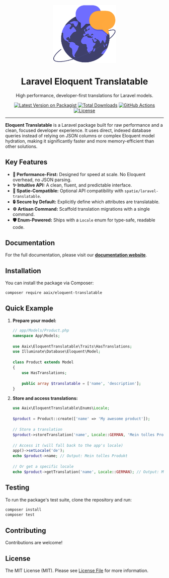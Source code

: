 <p align="center">
  <a href="https://github.com/jonaaix/eloquent-translatable">
    <img src="https://raw.githubusercontent.com/jonaaix/eloquent-translatable/main/docs/static/img/logo2.png" alt="Laravel Eloquent Translatable Logo" width="200">
  </a>
</p>

<h1 align="center">Laravel Eloquent Translatable</h1>

<p align="center">
High performance, developer-first translations for Laravel models.
</p>

<p align="center">
  <a href="https://packagist.org/packages/aaix/eloquent-translatable"><img src="https://img.shields.io/packagist/v/aaix/eloquent-translatable.svg?style=flat-square" alt="Latest Version on Packagist"></a>
  <a href="https://packagist.org/packages/aaix/eloquent-translatable"><img src="https://img.shields.io/packagist/dt/aaix/eloquent-translatable.svg?style=flat-square" alt="Total Downloads"></a>
  <a href="https://github.com/jonaaix/eloquent-translatable/actions/workflows/tests.yml"><img src="https://img.shields.io/github/actions/workflow/status/jonaaix/eloquent-translatable/tests.yml?branch=main&label=tests&style=flat-square" alt="GitHub Actions"></a>
  <a href="https://github.com/jonaaix/eloquent-translatable/blob/main/LICENSE.md"><img src="https://img.shields.io/packagist/l/aaix/eloquent-translatable.svg?style=flat-square" alt="License"></a>
</p>

---

**Eloquent Translatable** is a Laravel package built for raw performance and a clean, focused developer experience. It uses direct, indexed database queries instead of relying on JSON columns or complex Eloquent model hydration, making it significantly faster and more memory-efficient than other solutions.

## Key Features

- **🚀 Performance-First:** Designed for speed at scale. No Eloquent overhead, no JSON parsing.
- **✨ Intuitive API:** A clean, fluent, and predictable interface.
- **🤝 Spatie-Compatible:** Optional API compatibility with `spatie/laravel-translatable`.
- **🔒 Secure by Default:** Explicitly define which attributes are translatable.
- **⚙️ Artisan Command:** Scaffold translation migrations with a single command.
- **🛡️ Enum-Powered:** Ships with a `Locale` enum for type-safe, readable code.

## Documentation

For the full documentation, please visit our **[documentation website](https://jonaaix.github.io/eloquent-translatable)**.

## Installation

You can install the package via Composer:

```bash
composer require aaix/eloquent-translatable
```

## Quick Example

1.  **Prepare your model:**

    ```php
    // app/Models/Product.php
    namespace App\Models;

    use Aaix\EloquentTranslatable\Traits\HasTranslations;
    use Illuminate\Database\Eloquent\Model;

    class Product extends Model
    {
        use HasTranslations;

        public array $translatable = ['name', 'description'];
    }
    ```

2.  **Store and access translations:**

    ```php
    use Aaix\EloquentTranslatable\Enums\Locale;

    $product = Product::create(['name' => 'My awesome product']);

    // Store a translation
    $product->storeTranslation('name', Locale::GERMAN, 'Mein tolles Produkt');

    // Access it (will fall back to the app's locale)
    app()->setLocale('de');
    echo $product->name; // Output: Mein tolles Produkt

    // Or get a specific locale
    echo $product->getTranslation('name', Locale::GERMAN); // Output: Mein tolles Produkt
    ```

## Testing

To run the package's test suite, clone the repository and run:

```bash
composer install
composer test
```

## Contributing

Contributions are welcome!

## License

The MIT License (MIT). Please see [License File](LICENSE) for more information.